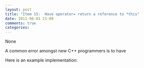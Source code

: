 ```yaml
---
layout: post
title: "Item 15:  Have operator= return a reference to *this"
date: 2011-06-01 21:09
comments: true
categories: 
---
```


None



A common error amongst new C++ programmers is to have



Here is an example implementation:



